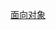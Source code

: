 [面向对象](https://app.yinxiang.com/shard/s36/nl/25515491/44c899e5-c48d-48c3-a793-2f748b16a429?title=%E9%9D%A2%E5%90%91%E5%AF%B9%E8%B1%A1%E7%BC%96%E7%A8%8B)
